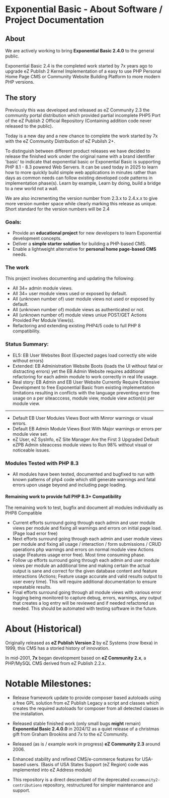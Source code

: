 # Exponential Basic - About Software / Project Documentation

## About

We are actively working to bring **Exponential Basic 2.4.0** to the general public.

Exponential Basic 2.4 is the completed work started by 7x years ago to upgrade eZ Publish 2 Kernel Implementation of a easy to use PHP Personal Home Page CMS or Community Website Building Platform to more modern PHP versions.

## The story

Previously this was developed and released as eZ Community 2.3 the community portal distribution which provided partial incomplete PHP5 Port of the eZ Publish 2 Official Repository (Containing addition code never released to the public).

Today is a new day and a new chance to complete the work started by 7x with the eZ Community Distribution of eZ Pubilsh 2+.

To distinguish between different product releases we have decided to release the finished work under the original name with a brand identifier 'basic' to indicate that exponential basic or Exponential Basic is supporting PHP 8.1 - 8.3 powered Web Servers. It can be used today in 2025 to learn how to more quickly build simple web applications in minutes rather than days as common needs can follow existing developed code patterns in implementation phase(s). Learn by example, Learn by doing, build a bridge to a new world not a wall.

We are also incrementing the version number from 2.3.x to 2.4.x.x to give more version number space while clearly marking this release as unique. Short standard for the version numbers will be 2.4

### Goals:

- Provide an **educational project** for new developers to learn Exponential development concepts.
- Deliver a **simple starter solution** for building a PHP-based CMS.
- Enable a lightweight alternative for **personal home page-based CMS** needs.

### The work

This project involves documenting and updating the following:

- All 34+ admin module views.
- All 34+ user module views used or exposed by default.
- All (unknown number of) user module views not used or exposed by default.
- All (unknown number of) module views as authenticated or not.
- All (unknown number of) module views uniue POST/GET Actions Provided Per Module View(s).
- Refactoring and extending existing PHP4/5 code to full PHP 8 compatibility.

### Status Summary:

- EL5: EB User Websites Boot (Expected pages load correctly site wide without errors)
- Extended: EB Administration Website Boots (loads the UI without fatal or distracting errors) yet the EB Admin Website requires additional refactoring for each admin module to work correctly in real life usage.
- Real story: EB Admin and EB User Website Currently Require Extensive Development to free Exponential Basic from existing implementation limitations resulting in conflicts with the language preventing error free usage on a per siteacccess, module view, module view action(s) per module view.

---

- Default EB User Modules Views Boot with Minror warnings or visual errors.
- Default EB Admin Module Views Boot With Major warnings or errors per module view set.
- eZ User, eZ SysInfo, eZ Site Manager Are the First 3 Upgraded Default eZPB Admin siteaccess module views to Run 98% without visual or noticeable issues.

### Modules Tested with PHP 8.3

- All modules have been tested, documented and bugfixed to run with known patterns of php4 code which still generate warnings and fatal errors upon usage beyond and including page loading.

#### Remaining work to provide full PHP 8.3+ Compatibility

The remaining work to test, bugfix and document all modules individually as PHP8 Compatible

- Current efforts surround going through each admin and user module views per module and fixing all warnings and errors on initial page load. (Page load error free)
- Next efforts surround going through each admin and user module views per module and fixing all usage / interaction / form submissions / CRUD operations php warnings and errors on normal module view Actions usage (Features usage error free). Most time consuming phase.
- Follow up efforts surround going through each admin and user module views per module an additional time and making certain the actual output is sane and correct for the given database content and feature interactions (Actions; Feature usage accurate and valid results output to user every time). This will require additional documentation to ensure repeatable results.
- Final efforts surround going through all module views with various error logging being monitored to capture debug, errors, warnings, any output that creates a log entry will be reviewed and if needed refactored as needed. This should be automated with testing software in the future.

# About (Historical)

Originally released as **eZ Publish Version 2** by eZ Systems (now Ibexa) in 1999, this CMS has a storied history of innovation.

In mid-2001, **7x** began development based on **eZ Community 2.x**, a PHP/MySQL CMS derived from eZ Publish 2.2.x.

# Notable Milestones:

- Release framework update to provide composer based autoloads using a free GPL solution from eZ Publish Legacy a script and classes which creates the required autoloads for composer from all detected classes in the installation.

- Released stable finished work (only small bugs **might** remain) **Exponential Basic 2.4.0.0** in 2024/12 as a quiet release of a christmas gift from Graham Brookins and 7x to the eZ Community.

- Released (as is / example work in progress) **eZ Community 2.3** around 2006.

- Enhanced stability and refined CMS/e-commerce features for USA-based users. (Basis of USA States Support (eZ Region) code was implemented into eZ Address module)

- This repository is a direct descendant of the deprecated `ezcommunity2-contributions` repository, restructured for simpler maintenance and support.
